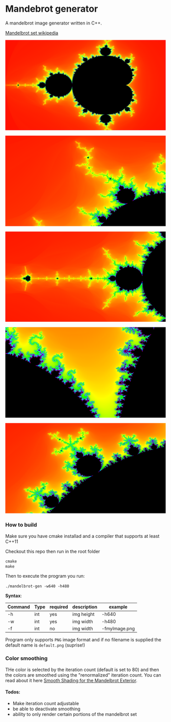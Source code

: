 # Mandebrot generator

A mandelbrot image generator written in C++.

[Mandelbrot set wikipedia](https://en.wikipedia.org/wiki/Mandelbrot_set)

![Mandelbrot-big](/images/mandelbrot-big2048.png)

![Mandelbrot-1](/images/mandelbrot-1-2048.png)

![Mandelbrot-2](/images/mandelbrot-2-2048.png)

![Mandelbrot-3](/images/mandelbrot-3-2048.png)

![Mandelbrot-6](/images/mandelbrot-6-2048.png)

### How to build

Make sure you have cmake installad and a compiler that supports at least C++11

Checkout this repo then run in the root folder
```
cmake
make
```

Then to execute the program you run:

``` ./mandelbrot-gen -w640 -h480 ```

**Syntax**:

Command | Type | required | description | example
--------|------|----------|-------------|--------
-h      | int  | yes      |img height   | -h640
-w      | int  | yes      |img width    | -h480
-f      | int  | no       |img width    | -fmyImage.png

Program only supports `PNG` image format and if no filename is supplied the default name is `default.png` (suprise!)

### Color smoothing
THe color is selected by the iteration count (default is set to 80) and then the colors are smoothed using the "renormalized" iteration count. You can read about it here [Smooth Shading for the Mandelbrot Exterior](https://linas.org/art-gallery/escape/smooth.html).

#### Todos:

* Make iteration count adjustable
* be able to deactivate smoothing
* ability to only render certain portions of the mandelbrot set
